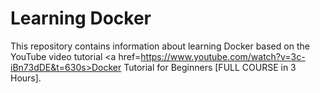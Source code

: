 # Learning Docker

This repository contains information about learning Docker based on the 
YouTube video tutorial 
<a href=https://www.youtube.com/watch?v=3c-iBn73dDE&t=630s>Docker Tutorial for Beginners [FULL COURSE in 3 Hours]</a>.
